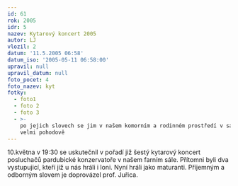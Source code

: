 ```yaml
---
id: 61
rok: 2005
idr: 5
nazev: Kytarový koncert 2005
autor: LJ
vlozil: 2
datum: '11.5.2005 06:58'
datum_iso: '2005-05-11 06:58:00'
upravil: null
upravil_datum: null
foto_pocet: 4
foto_nazev: kyt
fotky:
  - foto1
  - foto 2
  - foto 3
  - >-
    po jejich slovech se jim v našem komorním a rodinném prostředí v sále hrálo
    velmi pohodově
---
```

10.května v 19:30 se uskutečnil v pořadí již šestý kytarový koncert posluchačů pardubické konzervatoře v našem farním sále. Přítomni byli dva vystupujicí, kteří již u nás hráli i loni. Nyní hráli jako maturanti. Příjemným a odborným slovem je doprovázel prof. Juřica.<p>
<p>
